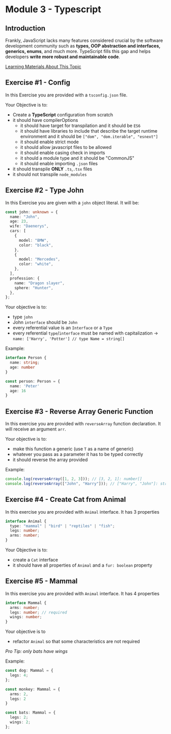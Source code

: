 # Module 3 - Typescript

## Introduction

Frankly, JavaScript lacks many features considered crucial by the software development community such as **types, OOP abstraction and interfaces, generics, enums**, and much more. TypeScript fills this gap and helps developers **write more robust and maintainable code**.

[Learning Materials About This Topic](https://www.notion.so/mkit/TypeScript-1d2dc7ec37fa4372821ae77b221cdd31)

## Exercise #1 - Config

In this Exercise you are provided with a `tsconfig.json` file.

Your Objective is to:

- Create a **TypeScript** configuration from scratch
- it should have compilerOptions
  - it should have target for transpilation and it should be `ES6`
  - it should have libraries to include that describe the target runtime environment and it should be `["dom", "dom.iterable", "esnext"]`
  - it should enable strict mode
  - it should allow javascript files to be allowed
  - it should enable casing check in imports
  - it should a module type and it should be "CommonJS"
  - it should enable importing `.json` files
- it should transpile **ONLY** `.ts`,`.tsx` files
- it should not transpile `node_modules`

## Exercise #2 - Type John

In this Exercise you are given with a `john` object literal. It will be:

```typescript
const john: unknown = {
  name: "John",
  age: 23,
  wife: "Daenerys",
  cars: [
    {
      model: "BMW",
      color: "black",
    },
    {
      model: "Mercedes",
      color: "white",
    },
  ],
  profession: {
    name: "Dragon slayer",
    sphere: "Hunter",
  },
};
```

Your objective is to:

- type `john`
- John `interface` should be `John`
- every referential value is an `Interface` or a `Type`
- every referential `type`/`interface` must be named with capitalization -> `name: ['Harry', 'Potter'] // type Name = string[] `

Example:

```typescript
interface Person {
  name: string;
  age: number
}

const person: Person = {
  name: 'Peter'
  age: 16
}
```

## Exercise #3 - Reverse Array Generic Function

In this exercise you are provided with `reverseArray` function declaration. It will receive an argument `arr`.

Your objective is to:

- make this function a generic (use `T` as a name of generic)
- whatever you pass as a parameter it has to be typed correctly
- it should reverse the array provided

Example:

```typescript
console.log(reverseArray([1, 2, 3])); // [3, 2, 1]: number[]
console.log(reverseArray(["John", "Harry"])); // ["Harry", "John"]: string[]
```

## Exercise #4 - Create Cat from Animal

In this exercise you are provided with `Animal` interface. It has 3 properties

```typescript
interface Animal {
  type: "mammal" | "bird" | "reptiles" | "fish";
  legs: number;
  arms: number;
}
```

Your Objective is to:

- create a `Cat` interface
- it should have all properties of `Animal` and a `fur: boolean` property

## Exercise #5 - Mammal

In this exercise you are provided with `Animal` interface. It has 4 properties

```typescript
interface Mammal {
  arms: number;
  legs: number; // required
  wings: number;
}
```

Your objective is to

- refactor `Animal` so that some characteristics are not required

_Pro Tip: only bats have wings_

Example:

```typescript
const dog: Mammal = {
  legs: 4;
};

const monkey: Mammal = {
  arms: 2,
  legs: 2
}

const bats: Mammal = {
  legs: 2;
  wings: 2;
};
```
